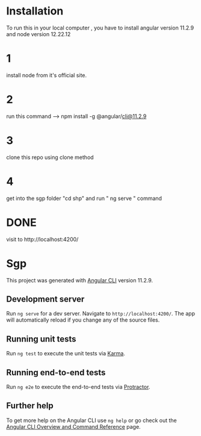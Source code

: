# Installation 

To run this in your local computer , you have to install angular version 11.2.9 and node version 12.22.12

 # 1 
 install node from it's official site.

# 2
  run this command --> npm install -g @angular/cli@11.2.9

# 3
clone this repo using clone method 

# 4
get into the sgp folder "cd shp" and run " ng serve " command

# DONE
visit to http://localhost:4200/

 


# Sgp

This project was generated with [Angular CLI](https://github.com/angular/angular-cli) version 11.2.9.

## Development server

Run `ng serve` for a dev server. Navigate to `http://localhost:4200/`. The app will automatically reload if you change any of the source files.


## Running unit tests

Run `ng test` to execute the unit tests via [Karma](https://karma-runner.github.io).

## Running end-to-end tests

Run `ng e2e` to execute the end-to-end tests via [Protractor](http://www.protractortest.org/).

## Further help

To get more help on the Angular CLI use `ng help` or go check out the [Angular CLI Overview and Command Reference](https://angular.io/cli) page.
